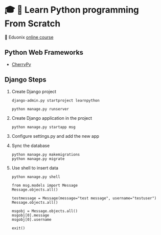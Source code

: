 # :mortar_board: :snake: Learn Python programming From Scratch

:link: Eduonix [online course][course]

## Python Web Frameworks

- [CherryPy](https://cherrypy.org/)

## Django Steps

1. Create Django project

    ```shell
    django-admin.py startproject learnpython
    ```

    ```shell
    python manage.py runserver
    ```

2. Create Django application in the project

    ```shell
    python manage.py startapp msg
    ```

3. Configure settings.py and add the new app
4. Sync the database

    ```shell
    python manage.py makemigrations
    python manage.py migrate
    ```

5. Use shell to insert data

    ```sell
    python manage.py shell

    from msg.models import Message
    Message.objects.all()

    testmessage = Message(message="test message", username="testuser")
    Message.objects.all()

    msgobj = Message.objects.all()
    msgobj[0].message
    msgobj[0].username

    exit()
    ```

[course]: https://www.eduonix.com/new_dashboard/Learn-Python-programming-From-Scratch

